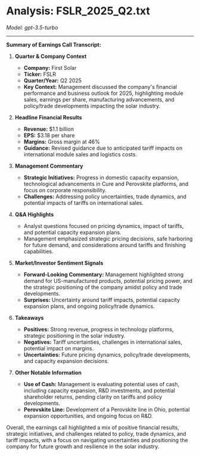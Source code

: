 # Analysis: FSLR_2025_Q2.txt

*Model: gpt-3.5-turbo*

---

**Summary of Earnings Call Transcript:**

1. **Quarter & Company Context**
   - **Company:** First Solar
   - **Ticker:** FSLR
   - **Quarter/Year:** Q2 2025
   - **Key Context:** Management discussed the company's financial performance and business outlook for 2025, highlighting module sales, earnings per share, manufacturing advancements, and policy/trade developments impacting the solar industry.

2. **Headline Financial Results**
   - **Revenue:** $1.1 billion
   - **EPS:** $3.18 per share
   - **Margins:** Gross margin at 46%
   - **Guidance:** Revised guidance due to anticipated tariff impacts on international module sales and logistics costs.

3. **Management Commentary**
   - **Strategic Initiatives:** Progress in domestic capacity expansion, technological advancements in Cure and Perovskite platforms, and focus on corporate responsibility.
   - **Challenges:** Addressing policy uncertainties, trade dynamics, and potential impacts of tariffs on international sales.

4. **Q&A Highlights**
   - Analyst questions focused on pricing dynamics, impact of tariffs, and potential capacity expansion plans.
   - Management emphasized strategic pricing decisions, safe harboring for future demand, and considerations around tariffs and finishing capabilities.

5. **Market/Investor Sentiment Signals**
   - **Forward-Looking Commentary:** Management highlighted strong demand for US-manufactured products, potential pricing power, and the strategic positioning of the company amidst policy and trade developments.
   - **Surprises:** Uncertainty around tariff impacts, potential capacity expansion plans, and ongoing policy/trade dynamics.

6. **Takeaways**
   - **Positives:** Strong revenue, progress in technology platforms, strategic positioning in the solar industry.
   - **Negatives:** Tariff uncertainties, challenges in international sales, potential impact on margins.
   - **Uncertainties:** Future pricing dynamics, policy/trade developments, and capacity expansion decisions.

7. **Other Notable Information**
   - **Use of Cash:** Management is evaluating potential uses of cash, including capacity expansion, R&D investments, and potential shareholder returns, pending clarity on tariffs and policy developments.
   - **Perovskite Line:** Development of a Perovskite line in Ohio, potential expansion opportunities, and ongoing focus on R&D.

Overall, the earnings call highlighted a mix of positive financial results, strategic initiatives, and challenges related to policy, trade dynamics, and tariff impacts, with a focus on navigating uncertainties and positioning the company for future growth and resilience in the solar industry.